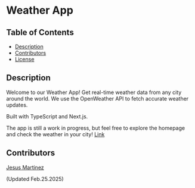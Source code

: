 # Weather App

## Table of Contents

- [Description](#description)
- [Contributors](#contributors)
- [License](#license)

## Description

Welcome to our Weather App! Get real-time weather data from any city around the world.
We use the OpenWeather API to fetch accurate weather updates.

Built with TypeScript and Next.js.

The app is still a work in progress, but feel free to explore the homepage and check the weather in your city!
[Link](https://01weather-map.vercel.app/)


## Contributors
[Jesus Martinez](https://github.com/jmds1)





(Updated Feb.25.2025)
